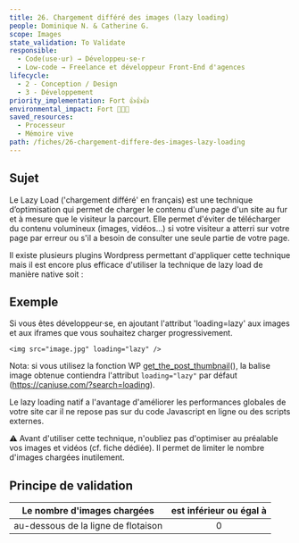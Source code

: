 ```yaml
---
title: 26. Chargement différé des images (lazy loading)
people: Dominique N. & Catherine G.
scope: Images
state_validation: To Validate
responsible: 
  - Code(use·ur) → Développeu·se·r
  - Low-code → Freelance et développeur Front-End d'agences
lifecycle: 
  - 2 - Conception / Design
  - 3 - Développement
priority_implementation: Fort 👍👍👍
environmental_impact: Fort 🌱🌱🌱
saved_resources: 
  - Processeur
  - Mémoire vive
path: /fiches/26-chargement-differe-des-images-lazy-loading
---
```


## Sujet

Le Lazy Load ('chargement différé' en français) est une technique d’optimisation qui permet de charger le contenu d'une page d'un site au fur et à mesure que le visiteur la parcourt. Elle permet d'éviter de télécharger du contenu volumineux (images, vidéos...) si votre visiteur a atterri sur votre page par erreur ou s'il a besoin de consulter une seule partie de votre page.

Il existe plusieurs plugins Wordpress permettant d'appliquer cette technique mais il est encore plus efficace d'utiliser la technique de lazy load de manière native soit :

## Exemple

Si vous êtes développeur·se, en ajoutant l'attribut 'loading=lazy' aux images et aux iframes que vous souhaitez charger progressivement.

`<img src="image.jpg" loading="lazy" /> `

Nota: si vous utilisez la fonction WP [get_the_post_thumbnail](https://developer.wordpress.org/reference/functions/get_the_post_thumbnail/)(), la balise image obtenue contiendra l'attribut `loading="lazy"` par défaut (<https://caniuse.com/?search=loading>).

Le lazy loading natif a l'avantage d'améliorer les performances globales de votre site car il ne repose pas sur du code Javascript en ligne ou des scripts externes.

⚠️ Avant d'utiliser cette technique, n'oubliez pas d'optimiser au préalable vos images et vidéos (cf. fiche dédiée). Il permet de limiter le nombre d'images chargées inutilement.

## Principe de validation

| Le nombre d'images chargées  | est inférieur ou égal à |
| ------------- | :---------------------: |
| au-dessous de la ligne de flotaison        |            0            |
